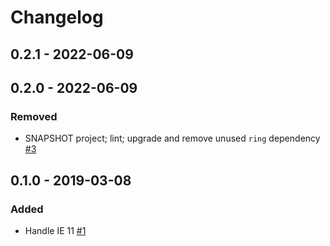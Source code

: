 # Changelog

## 0.2.1 - 2022-06-09

## 0.2.0 - 2022-06-09

### Removed
- SNAPSHOT project; lint; upgrade and remove unused `ring` dependency [#3](https://github.com/droitfintech/malcontent/pull/3)

## 0.1.0 - 2019-03-08

### Added
- Handle IE 11 [#1](https://github.com/droitfintech/malcontent/pull/1)
